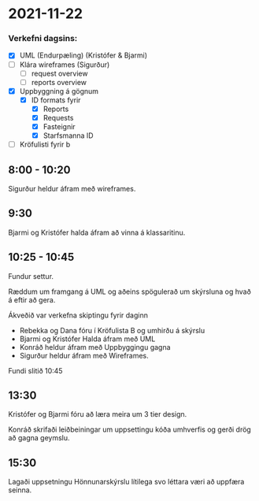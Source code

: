 # 2021-11-22

### Verkefni dagsins:
- [X] UML (Endurpæling) (Kristófer & Bjarmi)
- [ ] Klára wireframes (Sigurður)
  - [ ] request overview
  - [ ] reports overview
- [x] Uppbyggning á gögnum
  - [x] ID formats fyrir
    - [x] Reports
    - [x] Requests
    - [x] Fasteignir
    - [x] Starfsmanna ID
- [ ] Kröfulisti fyrir b

## 8:00 - 10:20
Sigurður heldur áfram með wireframes.

## 9:30 
Bjarmi og Kristófer halda áfram að vinna á klassaritinu.

## 10:25 - 10:45
Fundur settur.

Ræddum um framgang á UML og aðeins spögulerað um skýrsluna og hvað á eftir að gera.

Ákveðið var verkefna skiptingu fyrir daginn

* Rebekka og Dana fóru í Kröfulista B og umhirðu á skýrslu
* Bjarmi og Kristófer Halda áfram með UML
* Konráð heldur áfram með Uppbyggingu gagna
* Sigurður heldur áfram með Wireframes.

Fundi slitið 10:45

## 13:30
Kristófer og Bjarmi fóru að læra meira um 3 tier design. 

Konráð skrifaði leiðbeiningar um uppsettingu kóða umhverfis og gerði drög að gagna geymslu.


## 15:30
Lagaði uppsetningu Hönnunarskýrslu lítilega svo léttara væri að uppfæra seinna.
